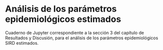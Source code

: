 # Análisis de los parámetros epidemiológicos estimados
Cuaderno de Jupyter correspondiente a la sección 3 del capítulo de Resultados y Discusión, para el análisis de los parámetros epidemiológicos SIRD estimados.
